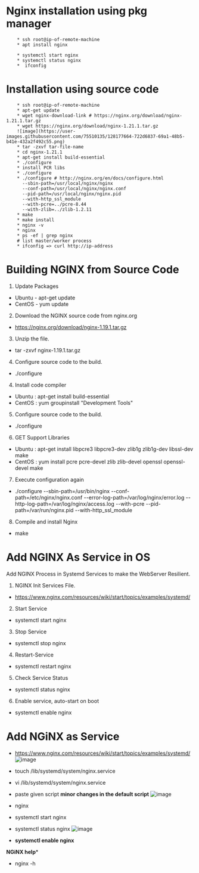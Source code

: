 # Nginx installation using pkg manager

        * ssh root@ip-of-remote-machine
        * apt install nginx

        * systemctl start nginx
        * systemctl status nginx
        *  ifconfig 

# Installation using source code
        * ssh root@ip-of-remote-machine
        * apt-get update
        * wget nginx-download-link # https://nginx.org/download/nginx-1.21.1.tar.gz
        * wget https://nginx.org/download/nginx-1.21.1.tar.gz
        ![image](https://user-images.githubusercontent.com/75510135/128177664-722d6837-69a1-48b5-b41e-432a2f492c55.png)
        * tar -zxvf tar-file-name 
        * cd nginx-1.21.1
        * apt-get install build-essential
        * ./configure
        * install PCR libs
        * ./configure
        * ./configure # http://nginx.org/en/docs/configure.html
          --sbin-path=/usr/local/nginx/nginx
          --conf-path=/usr/local/nginx/nginx.conf
          --pid-path=/usr/local/nginx/nginx.pid
          --with-http_ssl_module
          --with-pcre=../pcre-8.44
          --with-zlib=../zlib-1.2.11
        * make
        * make install
        * nginx -v
        * nginx
        * ps -ef | grep nginx
        # list master/worker process
        * ifconfig => curl http://ip-address
        
# Building NGINX from Source Code

1. Update Packages

  * Ubuntu - apt-get update
  * CentOS - yum update

2. Download the NGINX source code from nginx.org
  * https://nginx.org/download/nginx-1.19.1.tar.gz

3. Unzip the file.
  * tar -zxvf nginx-1.19.1.tar.gz

4. Configure source code to the build.
  * ./configure

4. Install code compiler
  * Ubuntu : apt-get install build-essential
  * CentOS : yum groupinstall "Development Tools"

5. Configure source code to the build.
  * ./configure

6. GET Support Libraries
  * Ubuntu : apt-get install libpcre3 libpcre3-dev zlib1g zlib1g-dev libssl-dev make
  * CentOS : yum install pcre pcre-devel zlib zlib-devel openssl openssl-devel make

7. Execute configuration again
  * ./configure --sbin-path=/usr/bin/nginx --conf-path=/etc/nginx/nginx.conf --error-log-path=/var/log/nginx/error.log --http-log-path=/var/log/nginx/access.log --with-pcre --pid-path=/var/run/nginx.pid --with-http_ssl_module

8. Compile and install Nginx
  * make    

# Add NGINX As Service in OS

Add NGINX Process in Systemd Services to make the WebServer Resilient.

1. NGINX Init Services File.
  * https://www.nginx.com/resources/wiki/start/topics/examples/systemd/


2. Start Service
  * systemctl start nginx

3. Stop Service
  * systemctl stop nginx

4. Restart-Service
  * systemctl restart nginx

5. Check Service Status
  * systemctl status nginx

6. Enable service, auto-start on boot
  * systemctl enable nginx 

# Add NGiNX as Service
* https://www.nginx.com/resources/wiki/start/topics/examples/systemd/
![image](https://user-images.githubusercontent.com/75510135/128181776-ada65880-d26b-44d1-867c-cd9131d2a30f.png)
 
 * touch /lib/systemd/system/nginx.service
 * vi /lib/systemd/system/nginx.service
 * paste given script
 **minor changes in the default script**
![image](https://user-images.githubusercontent.com/75510135/128182263-28cad09c-4479-4498-b268-b4a7e74d424d.png)
 * nginx
 * systemctl start nginx
 * systemctl status nginx
![image](https://user-images.githubusercontent.com/75510135/128182963-5b48bcca-1c3f-4c9a-9193-11340495dac5.png)
 * **systemctl enable nginx**

**NGiNX help***
* nginx -h










